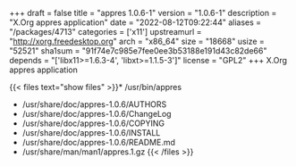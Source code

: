 +++
draft = false
title = "appres 1.0.6-1"
version = "1.0.6-1"
description = "X.Org appres application"
date = "2022-08-12T09:22:44"
aliases = "/packages/4713"
categories = ['x11']
upstreamurl = "http://xorg.freedesktop.org"
arch = "x86_64"
size = "18668"
usize = "52521"
sha1sum = "91f74e7c985e7fee0ee3b53188e191d43c82de66"
depends = "['libx11>=1.6.3-4', 'libxt>=1.1.5-3']"
license = "GPL2"
+++
X.Org appres application

{{< files text="show files" >}}* /usr/bin/appres
* /usr/share/doc/appres-1.0.6/AUTHORS
* /usr/share/doc/appres-1.0.6/ChangeLog
* /usr/share/doc/appres-1.0.6/COPYING
* /usr/share/doc/appres-1.0.6/INSTALL
* /usr/share/doc/appres-1.0.6/README.md
* /usr/share/man/man1/appres.1.gz
{{< /files >}}